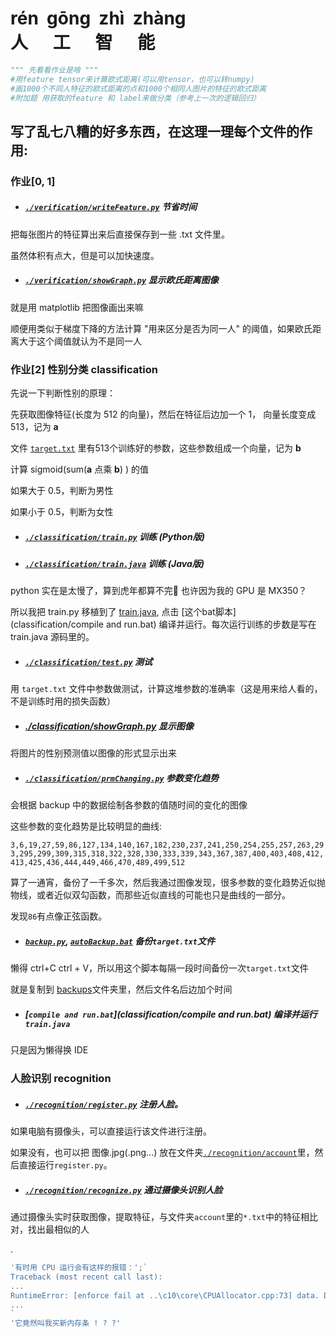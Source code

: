 <h1 style="white-space:pre">rén  gōng  zhì  zhàng<br/>人      工      智      能</h1>

```python
""" 先看看作业是啥 """
#用feature tensor来计算欧式距离(可以用tensor，也可以转numpy)
#画1000个不同人特征的欧式距离的点和1000个相同人图片的特征的欧式距离
#附加题 用获取的feature 和 label来做分类（参考上一次的逻辑回归）
```

## 写了乱七八糟的好多东西，在这理一理每个文件的作用:

### 作业[0, 1]

* ##### [`./verification/writeFeature.py`](./verification/writeFeature.py) 节省时间

把每张图片的特征算出来后直接保存到一些 .txt 文件里。

虽然体积有点大，但是可以加快速度。

* ##### [`./verification/showGraph.py`](./verification/showGraph.py) 显示欧氏距离图像

就是用 matplotlib 把图像画出来嘛

顺便用类似于梯度下降的方法计算 "用来区分是否为同一人" 的阈值，如果欧氏距离大于这个阈值就认为不是同一人



### 作业[2] 性别分类 classification

先说一下判断性别的原理：

先获取图像特征(长度为 512 的向量)，然后在特征后边加一个 1， 向量长度变成 513，记为 **a**

文件 [`target.txt`](classification/target.txt)  里有513个训练好的参数，这些参数组成一个向量，记为 **b**

计算 sigmoid(sum(**a** 点乘 **b**) ) 的值

如果大于 0.5，判断为男性

如果小于 0.5，判断为女性

* ##### [`./classification/train.py`](./classification/train.py) 		训练 (Python版)

* ##### [`./classification/train.java`](classification/train.java) 	训练 (Java版)

python 实在是太慢了，算到虎年都算不完👴 也许因为我的 GPU 是 MX350？

所以我把 train.py 移植到了 [train.java](classification/train.java), 点击 [这个bat脚本](classification/compile and run.bat) 编译并运行。每次运行训练的步数是写在 train.java 源码里的。

* ##### [`./classification/test.py`](./classification/test.py) 测试

用 `target.txt` 文件中参数做测试，计算这堆参数的准确率（这是用来给人看的，不是训练时用的损失函数）

* ##### [./classification/showGraph.py](./classification/showGraph.py) 显示图像

将图片的性别预测值以图像的形式显示出来

* ##### [`./classification/prmChanging.py`](./classification/prmChanging.py) 参数变化趋势

会根据 backup 中的数据绘制各参数的值随时间的变化的图像

这些参数的变化趋势是比较明显的曲线:

`3,6,19,27,59,86,127,134,140,167,182,230,237,241,250,254,255,257,263,293,295,299,309,315,318,322,328,330,333,339,343,367,387,400,403,408,412,413,425,436,444,449,466,470,489,499,512`

算了一通宵，备份了一千多次，然后我通过图像发现，很多参数的变化趋势近似抛物线，或者近似双勾函数，而那些近似直线的可能也只是曲线的一部分。

发现`86`有点像正弦函数。

* ##### [`backup.py`](classification/backup.py), [`autoBackup.bat`](classification/autoBackup.bat) 备份`target.txt`文件

懒得 ctrl+C ctrl + V，所以用这个脚本每隔一段时间备份一次`target.txt`文件

就是复制到 [backups](classification/backup)文件夹里，然后文件名后边加个时间

* ##### [`compile and run.bat`](classification/compile and run.bat) 编译并运行`train.java`

只是因为懒得换 IDE







### 人脸识别 recognition

* ##### [`./recognition/register.py`](./recognition/register.py) 注册人脸。

如果电脑有摄像头，可以直接运行该文件进行注册。

如果没有，也可以把 图像.jpg(.png...) 放在文件夹[`./recognition/account`](./recognition/account)里，然后直接运行`register.py`。

* ##### [`./recognition/recognize.py`](./recognition/recognize.py) 通过摄像头识别人脸

通过摄像头实时获取图像，提取特征，与文件夹`account`里的`*.txt`中的特征相比对，找出最相似的人

.



```js
'有时用 CPU 运行会有这样的报错：';`
Traceback (most recent call last):
...
RuntimeError: [enforce fail at ..\c10\core\CPUAllocator.cpp:73] data. DefaultCPUAllocator: not enough memory: you tried to allocate 9437184 bytes. Buy new RAM!
...
`
'它竟然叫我买新内存条 ! ? ?'

```



